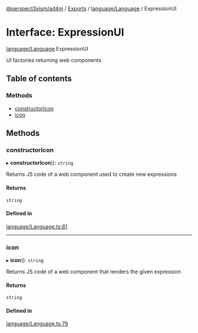 [@perspect3vism/ad4m](../README.md) / [Exports](../modules.md) / [language/Language](../modules/language_Language.md) / ExpressionUI

# Interface: ExpressionUI

[language/Language](../modules/language_Language.md).ExpressionUI

UI factories returning web components

## Table of contents

### Methods

- [constructorIcon](language_Language.ExpressionUI.md#constructoricon)
- [icon](language_Language.ExpressionUI.md#icon)

## Methods

### constructorIcon

▸ **constructorIcon**(): `string`

Returns JS code of a web component used to create new expressions

#### Returns

`string`

#### Defined in

[language/Language.ts:81](https://github.com/perspect3vism/ad4m/blob/d9ddd7e2/core/src/language/Language.ts#L81)

___

### icon

▸ **icon**(): `string`

Returns JS code of a web component that renders the given expression

#### Returns

`string`

#### Defined in

[language/Language.ts:79](https://github.com/perspect3vism/ad4m/blob/d9ddd7e2/core/src/language/Language.ts#L79)
